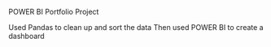 POWER BI Portfolio Project

Used Pandas to clean up and sort the data
Then used POWER BI to create a dashboard

